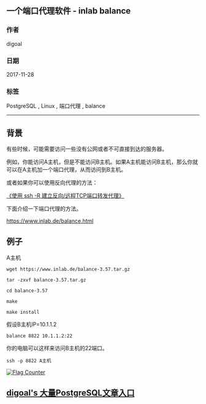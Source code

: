 ## 一个端口代理软件 - inlab balance  
          
### 作者          
digoal          
          
### 日期          
2017-11-28          
          
### 标签          
PostgreSQL , Linux , 端口代理 , balance        
          
----          
          
## 背景          
有些时候，可能需要访问一些没有公网或者不可直接到达的服务器。  
  
例如，你能访问A主机，但是不能访问B主机。如果A主机能访问B主机，那么你就可以在A主机加一个端口代理，从而访问到B主机。  
  
或者如果你可以使用反向代理的方法：  
  
[《使用 ssh -R 建立反向/远程TCP端口转发代理》](../201406/20140614_01.md)    
  
下面介绍一下端口代理的方法。  
  
https://www.inlab.de/balance.html  
  
## 例子  
A主机  
  
```  
wget https://www.inlab.de/balance-3.57.tar.gz  
  
tar -zxvf balance-3.57.tar.gz  
  
cd balance-3.57  
  
make  
  
make install  
```  
  
假设B主机IP=10.1.1.2  
  
```  
balance 8822 10.1.1.2:22  
```  
  
你的电脑可以这样来访问B主机的22端口。  
  
```  
ssh -p 8822 A主机  
```  
    
  
<a rel="nofollow" href="http://info.flagcounter.com/h9V1"  ><img src="http://s03.flagcounter.com/count/h9V1/bg_FFFFFF/txt_000000/border_CCCCCC/columns_2/maxflags_12/viewers_0/labels_0/pageviews_0/flags_0/"  alt="Flag Counter"  border="0"  ></a>  
  
  
  
  
  
  
## [digoal's 大量PostgreSQL文章入口](https://github.com/digoal/blog/blob/master/README.md "22709685feb7cab07d30f30387f0a9ae")
  
